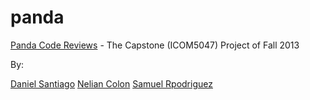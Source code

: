 panda
=====

[Panda Code Reviews](http://pandacode.sytes.net/ "Panda Code Review Site") - The Capstone (ICOM5047) Project of Fall 2013

By:

[Daniel Santiago](https://github.com/danysantiago "danysantiago")
[Nelian Colon](http://github.com/nelii28o2 "nelii28o2")
[Samuel Rpodriguez](http://github.com/samus250 "samus250")

